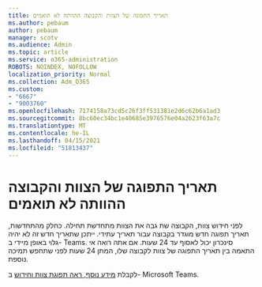 ```yaml
---
title: תאריך התפוגה של הצוות והקבוצה ההוותה לא תואמים
ms.author: pebaum
author: pebaum
manager: scotv
ms.audience: Admin
ms.topic: article
ms.service: o365-administration
ROBOTS: NOINDEX, NOFOLLOW
localization_priority: Normal
ms.collection: Adm_O365
ms.custom:
- "6667"
- "9003760"
ms.openlocfilehash: 7174158a73cd5c26f3ff531381e2d6c62b6a1ad3
ms.sourcegitcommit: 8bc60ec34bc1e40685e3976576e04a2623f63a7c
ms.translationtype: MT
ms.contentlocale: he-IL
ms.lasthandoff: 04/15/2021
ms.locfileid: "51813437"
---
```

# <a name="expiration-date-of-team-and-underlying-group-dont-match"></a>תאריך התפוגה של הצוות והקבוצה ההוותה לא תואמים

לפני חידוש צוות, הקבוצה שת גבה את הצוות מתחדשת תחילה. כחלק מהתחדשות, תאריך תפוגה חדש מוגדר בקבוצה עבור תאריך עתידי. ייתכן שתאריך חדש זה לא יהיה גלוי באופן מיידי ב- Teams. סינכרון יכול לאסוף עד 24 שעות. אם אתה רואה אי התאמה בין תאריך התפוגה של צוות לקבוצה שלו, המתן 24 שעות לפני שתחפש תמיכה נוספת.  

לקבלת [מידע נוסף, ראה תפוגת צוות וחידוש](https://docs.microsoft.com/microsoftteams/team-expiration-renewal)  ב- Microsoft Teams.
